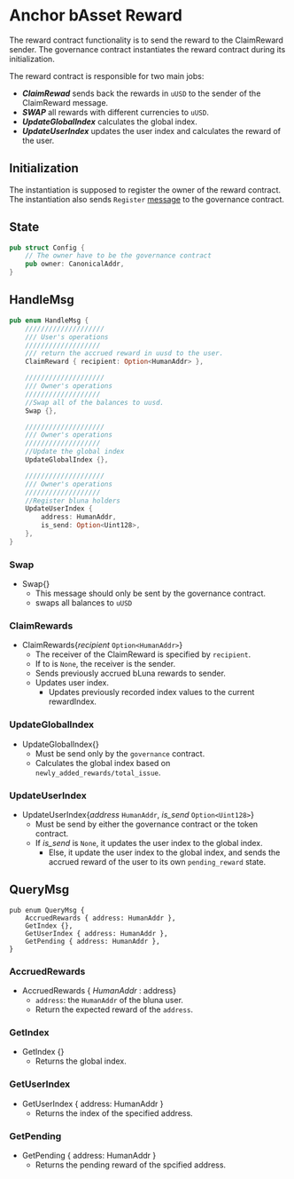 # Anchor bAsset Reward <!-- omit in toc -->

The reward contract functionality is to send the reward to the ClaimReward sender. 
The governance contract instantiates the reward contract during its initialization. 

The reward contract is responsible for two main jobs:

- **_ClaimRewad_** sends back the rewards in `uUSD` to the sender of the ClaimReward message.
- **_SWAP_** all rewards with different currencies to `uUSD`.
- **_UpdateGlobalIndex_** calculates the global index.
- **_UpdateUserIndex_** updates the user index and calculates the reward of the user.


## Initialization


The instantiation is supposed to register the owner of the reward contract. The instantiation also sends `Register` [message](https://github.com/Anchor-Protocol/anchor-bAsset-contracts/tree/master/contracts/anchor_basset_hub#RegisterSubContracts) to the governance contract. 

## State
 ``` rust
 pub struct Config {
     // The owner have to be the governance contract
     pub owner: CanonicalAddr,
 }
```

## HandleMsg
```rust
pub enum HandleMsg {
    ////////////////////
    /// User's operations
    ///////////////////
    /// return the accrued reward in uusd to the user.
    ClaimReward { recipient: Option<HumanAddr> },

    ////////////////////
    /// Owner's operations
    ///////////////////
    //Swap all of the balances to uusd.
    Swap {},

    ////////////////////
    /// Owner's operations
    ///////////////////
    //Update the global index
    UpdateGlobalIndex {},

    ////////////////////
    /// Owner's operations
    ///////////////////
    //Register bluna holders
    UpdateUserIndex {
        address: HumanAddr,
        is_send: Option<Uint128>,
    },
}
```

### Swap 
- Swap{}
    * This message should only be sent by the governance contract.
    * swaps all balances to `uUSD`

### ClaimRewards
* ClaimRewards{*recipient* `Option<HumanAddr>`}
    * The receiver of the ClaimReward is specified by `recipient`.
    * If to is `None`, the receiver is the sender.
    * Sends previously accrued bLuna rewards to sender.
    * Updates user index.
        * Updates previously recorded index values to the current rewardIndex.

### UpdateGlobalIndex
* UpdateGlobalIndex{}
   * Must be send only by the `governance` contract.
   * Calculates the global index based on `newly_added_rewards/total_issue`.
   
### UpdateUserIndex
* UpdateUserIndex{*address* `HumanAddr`, *is_send* `Option<Uint128>`}
   * Must be send by either the governance contract or the token contract.
   * If *is_send* is `None`, it updates the user index to the global index.
        * Else, it update the user index to the global index, and sends the accrued reward of the user to its own `pending_reward` state.
        
## QueryMsg
```
pub enum QueryMsg {
    AccruedRewards { address: HumanAddr },
    GetIndex {},
    GetUserIndex { address: HumanAddr },
    GetPending { address: HumanAddr },
}
```

### AccruedRewards
* AccruedRewards { *HumanAddr* : address}
     * `address`: the `HumanAddr` of the bluna user.
     * Return the expected reward of the `address`.

###  GetIndex
*  GetIndex {}
    * Returns the global index.
    
### GetUserIndex
* GetUserIndex { address: HumanAddr }
    * Returns the index of the specified address.
    
### GetPending
*  GetPending { address: HumanAddr }
    * Returns the pending reward of the spcified address.
